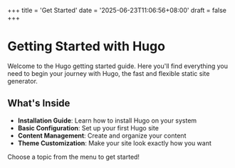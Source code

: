 +++
title = 'Get Started'
date = '2025-06-23T11:06:56+08:00'
draft = false
+++

# Getting Started with Hugo

Welcome to the Hugo getting started guide. Here you'll find everything you need to begin your journey with Hugo, the fast and flexible static site generator.

## What's Inside

- **Installation Guide**: Learn how to install Hugo on your system
- **Basic Configuration**: Set up your first Hugo site
- **Content Management**: Create and organize your content
- **Theme Customization**: Make your site look exactly how you want

Choose a topic from the menu to get started! 